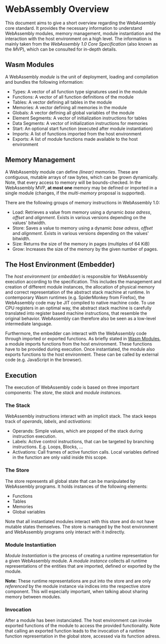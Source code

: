 # WebAssembly Overview
This document aims to give a short overview regarding the WebAssembly 
core standard. It provides the necessary information to understand WebAssembly modules, 
memory management, module instantiation and the interaction with the host environment 
on a high level. The information is mainly taken from the _WebAssembly 1.0 Core Specification_ 
(also known as the _MVP_), which can be consulted for in-depth details.

## Wasm Modules
A WebAssembly _module_ is the unit of deployment, loading and compilation and bundles 
the following information:
- Types: A vector of all function type signatures used in the module
- Functions: A vector of all function definitions of the module
- Tables: A vector defining all tables in the module
- Memories: A vector defining all memories in the module
- Globals: A vector defining all global variables of the module
- Element Segments: A vector of initialization instructions for tables
- Data Segments: A vector of initialization instructions for memories
- Start: An optional start function (executed after module instantiation)
- Imports: A list of functions imported from the host environment
- Exports: A list of module functions made available to the host environment


## Memory Management
A WebAssembly module can define _(linear) memories_. These are contiguous,
mutable arrays of raw bytes, which can be grown dynamically. Note, that every access
to memory will be bounds-checked. In the WebAssembly MVP, **at most one**
memory may be defined or imported in a single module (changes, if the _multi-memory_ proposal
is supported).

There are the following groups of memory instructions in WebAssembly 1.0:
- Load: Retrieves a value from memory using a dynamic _base adress_, _offset_ and _alignment_. Exists in various versions depending on the values' bitwidth.
- Store: Saves a value to memory using a dynamic _base adress_, _offset_ and _alignment_. Exists in various versions depending on the values' bitwidth.
- Size: Returns the size of the memory in pages (multiples of 64 KiB)
- Grow: Increases the size of the memory by the given number of pages. 

## The Host Environment (Embedder)
The _host environment_ (or _embedder_) is responsible for WebAssembly 
execution according to the specification. This includes the management 
and creation of different module instances, the allocation of physical
memory and correct representation of the abstract stack machine at runtime.
In contemporary Wasm runtimes (e.g. SpiderMonkey from Firefox), the WebAssembly
code may be JIT compiled to native machine code. To use CPU registers in 
an optimal way, the abstract stack machine is carefully translated into
register based machine instructions, that resemble the original behavior.
WebAssembly can therefore also be seen as a low-level intermediate language.

Furthermore, the embedder can interact with the WebAssembly code through imported 
or exported functions. As briefly stated in [Wasm Modules](#wasm-modules), a 
module imports functions from the host environment. These functions have to 
be provided during execution. Once instantiated, the module also exports 
functions to the host environment. These can be called by external code 
(e.g. JavaScript in the browser).

## Execution
The execution of WebAssembly code is based on three important components:
The _store_, the _stack_ and _module instances_.

### The Stack
WebAssembly instructions interact with an implicit stack. The stack keeps track
of _operands_, _labels_, and _activations_:
- Operands: Simple values, which are popped of the stack during instruction execution.
- Labels: Active control instructions, that can be targeted by branching instructions. E.g. Loops, Blocks, ...
- Activations: Call frames of active function calls. Local variables defined in the function are only valid inside this scope.

### The Store
The store represents all global state that can be manipulated by WebAssembly programs.
It holds instances of the following elements:
- Functions
- Tables
- Memories
- Global variables

Note that all instantiated modules interact with this store and do not have mutable
states themselves. The store is managed by the host environment and WebAssembly programs
only interact with it indirectly.

### Module Instantiation
_Module Instantiation_ is the process of creating a runtime representation for a given
WebAssembly module. A _module instance_ collects all runtime representations of the
entities that are imported, defined or exported by the module.

**Note:** These runtime representations are put into the store and are only _referenced_
by the module instance via indices into the respective store component. This will especially
important, when talking about sharing memory between modules.

### Invocation
After a module has been instanciated. The host environment can invoke exported functions
of the module to access the provided functionality. Note that calling an exported
function leads to the invocation of a runtime function representation in the global
store, accessed via its function adress.